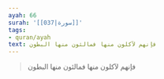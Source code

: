 ```yaml
---
ayah: 66
surah: '[[037|سورة]]'
tags:
- quran/ayah
text: فإنهم لآكلون منها فمالئون منها البطون
---
```

> فإنهم لآكلون منها فمالئون منها البطون

